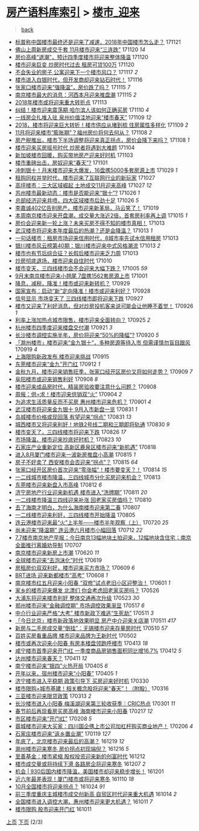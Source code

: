 [房产语料库索引](../../README.md)  > [楼市_迎来](楼市_迎来.md)
====
> [back](../README.md)

- [标普称中国楼市最终还是迎来了减速，2018年中国楼市怎么走？](http://jkwz.applinzi.com/ittc/7038322175910609936.html#%E6%A0%87%E6%99%AE%E7%A7%B0%E4%B8%AD%E5%9B%BD%E6%A5%BC%E5%B8%82%E6%9C%80%E7%BB%88%E8%BF%98%E6%98%AF%E8%BF%8E%E6%9D%A5%E4%BA%86%E5%87%8F%E9%80%9F%EF%BC%8C2018%E5%B9%B4%E4%B8%AD%E5%9B%BD%E6%A5%BC%E5%B8%82%E6%80%8E%E4%B9%88%E8%B5%B0%EF%BC%9F) 171121  
- [佛山上周新房成交千套 11月楼市迎来“三连跌”](http://jkwz.applinzi.com/ittc/7038063579700397072.html#%E4%BD%9B%E5%B1%B1%E4%B8%8A%E5%91%A8%E6%96%B0%E6%88%BF%E6%88%90%E4%BA%A4%E5%8D%83%E5%A5%97+11%E6%9C%88%E6%A5%BC%E5%B8%82%E8%BF%8E%E6%9D%A5%E2%80%9C%E4%B8%89%E8%BF%9E%E8%B7%8C%E2%80%9D) 171120 *14* 
- [房价高峰“退潮”，预计四季度楼市将迎来整体降温](http://jkwz.applinzi.com/ittc/7038045750154511376.html#%E6%88%BF%E4%BB%B7%E9%AB%98%E5%B3%B0%E2%80%9C%E9%80%80%E6%BD%AE%E2%80%9D%EF%BC%8C%E9%A2%84%E8%AE%A1%E5%9B%9B%E5%AD%A3%E5%BA%A6%E6%A5%BC%E5%B8%82%E5%B0%86%E8%BF%8E%E6%9D%A5%E6%95%B4%E4%BD%93%E9%99%8D%E6%B8%A9) 171120  
- [楼市迎来巨变 炒房时代过去 租房可贷100万](http://jkwz.applinzi.com/ittc/7037970765356467216.html#%E6%A5%BC%E5%B8%82%E8%BF%8E%E6%9D%A5%E5%B7%A8%E5%8F%98+%E7%82%92%E6%88%BF%E6%97%B6%E4%BB%A3%E8%BF%87%E5%8E%BB+%E7%A7%9F%E6%88%BF%E5%8F%AF%E8%B4%B7100%E4%B8%87) 171120  
- [不会失业的房子  公寓迎来下一个楼市风口？](http://jkwz.applinzi.com/ittc/7036933348939793424.html#%E4%B8%8D%E4%BC%9A%E5%A4%B1%E4%B8%9A%E7%9A%84%E6%88%BF%E5%AD%90++%E5%85%AC%E5%AF%93%E8%BF%8E%E6%9D%A5%E4%B8%8B%E4%B8%80%E4%B8%AA%E6%A5%BC%E5%B8%82%E9%A3%8E%E5%8F%A3%EF%BC%9F) 171117 *2* 
- [楼市进入白银时代，但开发商却迎来钻石时代！](http://jkwz.applinzi.com/ittc/7036546577173333009.html#%E6%A5%BC%E5%B8%82%E8%BF%9B%E5%85%A5%E7%99%BD%E9%93%B6%E6%97%B6%E4%BB%A3%EF%BC%8C%E4%BD%86%E5%BC%80%E5%8F%91%E5%95%86%E5%8D%B4%E8%BF%8E%E6%9D%A5%E9%92%BB%E7%9F%B3%E6%97%B6%E4%BB%A3%EF%BC%81) 171116  
- [张家口楼市迎来“强降温”，房价跌了吗？](http://jkwz.applinzi.com/ittc/7036259446743893008.html#%E5%BC%A0%E5%AE%B6%E5%8F%A3%E6%A5%BC%E5%B8%82%E8%BF%8E%E6%9D%A5%E2%80%9C%E5%BC%BA%E9%99%8D%E6%B8%A9%E2%80%9D%EF%BC%8C%E6%88%BF%E4%BB%B7%E8%B7%8C%E4%BA%86%E5%90%97%EF%BC%9F) 171115 *7* 
- [南京楼市最大的消息：河西本月迎来推盘潮](http://jkwz.applinzi.com/ittc/7036149560475386897.html#%E5%8D%97%E4%BA%AC%E6%A5%BC%E5%B8%82%E6%9C%80%E5%A4%A7%E7%9A%84%E6%B6%88%E6%81%AF%EF%BC%9A%E6%B2%B3%E8%A5%BF%E6%9C%AC%E6%9C%88%E8%BF%8E%E6%9D%A5%E6%8E%A8%E7%9B%98%E6%BD%AE) 171115 *2* 
- [2018年楼市或将迎来重大转折点](http://jkwz.applinzi.com/ittc/7035374987844781073.html#2018%E5%B9%B4%E6%A5%BC%E5%B8%82%E6%88%96%E5%B0%86%E8%BF%8E%E6%9D%A5%E9%87%8D%E5%A4%A7%E8%BD%AC%E6%8A%98%E7%82%B9) 171113  
- [纠结！楼市迎来震荡期 哈尔滨人该如何正确买房](http://jkwz.applinzi.com/ittc/7034243599473050640.html#%E7%BA%A0%E7%BB%93%EF%BC%81%E6%A5%BC%E5%B8%82%E8%BF%8E%E6%9D%A5%E9%9C%87%E8%8D%A1%E6%9C%9F+%E5%93%88%E5%B0%94%E6%BB%A8%E4%BA%BA%E8%AF%A5%E5%A6%82%E4%BD%95%E6%AD%A3%E7%A1%AE%E4%B9%B0%E6%88%BF) 171110 *4* 
- [一线房企扎堆入驻 泉州价值洼地迎来“楼市春天”](http://jkwz.applinzi.com/ittc/7034065144324293648.html#%E4%B8%80%E7%BA%BF%E6%88%BF%E4%BC%81%E6%89%8E%E5%A0%86%E5%85%A5%E9%A9%BB+%E6%B3%89%E5%B7%9E%E4%BB%B7%E5%80%BC%E6%B4%BC%E5%9C%B0%E8%BF%8E%E6%9D%A5%E2%80%9C%E6%A5%BC%E5%B8%82%E6%98%A5%E5%A4%A9%E2%80%9D) 171109 *12* 
- [2018，楼市将迎来巨大转折！楼市供应从堵到梳 住房属性多样化](http://jkwz.applinzi.com/ittc/7033906419152208913.html#2018%EF%BC%8C%E6%A5%BC%E5%B8%82%E5%B0%86%E8%BF%8E%E6%9D%A5%E5%B7%A8%E5%A4%A7%E8%BD%AC%E6%8A%98%EF%BC%81%E6%A5%BC%E5%B8%82%E4%BE%9B%E5%BA%94%E4%BB%8E%E5%A0%B5%E5%88%B0%E6%A2%B3+%E4%BD%8F%E6%88%BF%E5%B1%9E%E6%80%A7%E5%A4%9A%E6%A0%B7%E5%8C%96) 171109 *2* 
- [11月将迎来楼市“膨胀期”？福州房价将何去何从？](http://jkwz.applinzi.com/ittc/7033614711067771920.html#11%E6%9C%88%E5%B0%86%E8%BF%8E%E6%9D%A5%E6%A5%BC%E5%B8%82%E2%80%9C%E8%86%A8%E8%83%80%E6%9C%9F%E2%80%9D%EF%BC%9F%E7%A6%8F%E5%B7%9E%E6%88%BF%E4%BB%B7%E5%B0%86%E4%BD%95%E5%8E%BB%E4%BD%95%E4%BB%8E%EF%BC%9F) 171108 *2* 
- [房产税推出，楼市下半场调整将迎来真正拐点，房价会降下来吗？](http://jkwz.applinzi.com/ittc/7033522852899324944.html#%E6%88%BF%E4%BA%A7%E7%A8%8E%E6%8E%A8%E5%87%BA%EF%BC%8C%E6%A5%BC%E5%B8%82%E4%B8%8B%E5%8D%8A%E5%9C%BA%E8%B0%83%E6%95%B4%E5%B0%86%E8%BF%8E%E6%9D%A5%E7%9C%9F%E6%AD%A3%E6%8B%90%E7%82%B9%EF%BC%8C%E6%88%BF%E4%BB%B7%E4%BC%9A%E9%99%8D%E4%B8%8B%E6%9D%A5%E5%90%97%EF%BC%9F) 171108 *1* 
- [楼市迎来买房摇号时代 炒房者将遇到大难题](http://jkwz.applinzi.com/ittc/7031993172215989265.html#%E6%A5%BC%E5%B8%82%E8%BF%8E%E6%9D%A5%E4%B9%B0%E6%88%BF%E6%91%87%E5%8F%B7%E6%97%B6%E4%BB%A3+%E7%82%92%E6%88%BF%E8%80%85%E5%B0%86%E9%81%87%E5%88%B0%E5%A4%A7%E9%9A%BE%E9%A2%98) 171104  
- [新加坡楼市回暖，购买带地房产迎来好时机](http://jkwz.applinzi.com/ittc/7031701218135639056.html#%E6%96%B0%E5%8A%A0%E5%9D%A1%E6%A5%BC%E5%B8%82%E5%9B%9E%E6%9A%96%EF%BC%8C%E8%B4%AD%E4%B9%B0%E5%B8%A6%E5%9C%B0%E6%88%BF%E4%BA%A7%E8%BF%8E%E6%9D%A5%E5%A5%BD%E6%97%B6%E6%9C%BA) 171103  
- [楼市重磅出击，房奴迎来“春天”?](http://jkwz.applinzi.com/ittc/7030925580801934352.html#%E6%A5%BC%E5%B8%82%E9%87%8D%E7%A3%85%E5%87%BA%E5%87%BB%EF%BC%8C%E6%88%BF%E5%A5%B4%E8%BF%8E%E6%9D%A5%E2%80%9C%E6%98%A5%E5%A4%A9%E2%80%9D%3F) 171101  
- [冲刺银十！月末楼市迎来大爆发，16盘携5000多套房源上市](http://jkwz.applinzi.com/ittc/7029908174675641361.html#%E5%86%B2%E5%88%BA%E9%93%B6%E5%8D%81%EF%BC%81%E6%9C%88%E6%9C%AB%E6%A5%BC%E5%B8%82%E8%BF%8E%E6%9D%A5%E5%A4%A7%E7%88%86%E5%8F%91%EF%BC%8C16%E7%9B%98%E6%90%BA5000%E5%A4%9A%E5%A5%97%E6%88%BF%E6%BA%90%E4%B8%8A%E5%B8%82) 171029 *1* 
- [租购同权并举时代，楼市迎来了互联网行业的新玩家](http://jkwz.applinzi.com/ittc/7029138004130661392.html#%E7%A7%9F%E8%B4%AD%E5%90%8C%E6%9D%83%E5%B9%B6%E4%B8%BE%E6%97%B6%E4%BB%A3%EF%BC%8C%E6%A5%BC%E5%B8%82%E8%BF%8E%E6%9D%A5%E4%BA%86%E4%BA%92%E8%81%94%E7%BD%91%E8%A1%8C%E4%B8%9A%E7%9A%84%E6%96%B0%E7%8E%A9%E5%AE%B6) 171027  
- [高坪楼市：三大区域崛起 土地成交11月迎来高峰](http://jkwz.applinzi.com/ittc/7029051835221017617.html#%E9%AB%98%E5%9D%AA%E6%A5%BC%E5%B8%82%EF%BC%9A%E4%B8%89%E5%A4%A7%E5%8C%BA%E5%9F%9F%E5%B4%9B%E8%B5%B7+%E5%9C%9F%E5%9C%B0%E6%88%90%E4%BA%A411%E6%9C%88%E8%BF%8E%E6%9D%A5%E9%AB%98%E5%B3%B0) 171027 *12* 
- [苏州楼市最新动态：楼市是否能迎来“银十”?](http://jkwz.applinzi.com/ittc/7028705863735444496.html#%E8%8B%8F%E5%B7%9E%E6%A5%BC%E5%B8%82%E6%9C%80%E6%96%B0%E5%8A%A8%E6%80%81%EF%BC%9A%E6%A5%BC%E5%B8%82%E6%98%AF%E5%90%A6%E8%83%BD%E8%BF%8E%E6%9D%A5%E2%80%9C%E9%93%B6%E5%8D%81%E2%80%9D%3F) 171026 *1* 
- [总部经济迎来井喷，四大区域楼市后劲十足](http://jkwz.applinzi.com/ittc/7028684627181569040.html#%E6%80%BB%E9%83%A8%E7%BB%8F%E6%B5%8E%E8%BF%8E%E6%9D%A5%E4%BA%95%E5%96%B7%EF%BC%8C%E5%9B%9B%E5%A4%A7%E5%8C%BA%E5%9F%9F%E6%A5%BC%E5%B8%82%E5%90%8E%E5%8A%B2%E5%8D%81%E8%B6%B3) 171026 *5* 
- [李嘉诚402亿告别房产，楼市迎来新革局，马云笑了！](http://jkwz.applinzi.com/ittc/7026101560885642256.html#%E6%9D%8E%E5%98%89%E8%AF%9A402%E4%BA%BF%E5%91%8A%E5%88%AB%E6%88%BF%E4%BA%A7%EF%BC%8C%E6%A5%BC%E5%B8%82%E8%BF%8E%E6%9D%A5%E6%96%B0%E9%9D%A9%E5%B1%80%EF%BC%8C%E9%A9%AC%E4%BA%91%E7%AC%91%E4%BA%86%EF%BC%81) 171019  
- [本周南京楼市迎来开盘潮，成交量大涨近2倍，首套房利率再上调](http://jkwz.applinzi.com/ittc/7024705313750647825.html#%E6%9C%AC%E5%91%A8%E5%8D%97%E4%BA%AC%E6%A5%BC%E5%B8%82%E8%BF%8E%E6%9D%A5%E5%BC%80%E7%9B%98%E6%BD%AE%EF%BC%8C%E6%88%90%E4%BA%A4%E9%87%8F%E5%A4%A7%E6%B6%A8%E8%BF%912%E5%80%8D%EF%BC%8C%E9%A6%96%E5%A5%97%E6%88%BF%E5%88%A9%E7%8E%87%E5%86%8D%E4%B8%8A%E8%B0%83) 171015 *1* 
- [房价会迎来新一轮上涨？未来买房不得不知的楼市真相！](http://jkwz.applinzi.com/ittc/7023984898698904592.html#%E6%88%BF%E4%BB%B7%E4%BC%9A%E8%BF%8E%E6%9D%A5%E6%96%B0%E4%B8%80%E8%BD%AE%E4%B8%8A%E6%B6%A8%EF%BC%9F%E6%9C%AA%E6%9D%A5%E4%B9%B0%E6%88%BF%E4%B8%8D%E5%BE%97%E4%B8%8D%E7%9F%A5%E7%9A%84%E6%A5%BC%E5%B8%82%E7%9C%9F%E7%9B%B8%EF%BC%81) 171013  
- [武汉楼市将迎来本年度最后的热潮？还是会降温？](http://jkwz.applinzi.com/ittc/7023842670315832336.html#%E6%AD%A6%E6%B1%89%E6%A5%BC%E5%B8%82%E5%B0%86%E8%BF%8E%E6%9D%A5%E6%9C%AC%E5%B9%B4%E5%BA%A6%E6%9C%80%E5%90%8E%E7%9A%84%E7%83%AD%E6%BD%AE%EF%BC%9F%E8%BF%98%E6%98%AF%E4%BC%9A%E9%99%8D%E6%B8%A9%EF%BC%9F) 171013 *1* 
- [一句话楼市：租房市场迎来信用时代，8城市率先试水信用租房](http://jkwz.applinzi.com/ittc/7023914849246118928.html#%E4%B8%80%E5%8F%A5%E8%AF%9D%E6%A5%BC%E5%B8%82%EF%BC%9A%E7%A7%9F%E6%88%BF%E5%B8%82%E5%9C%BA%E8%BF%8E%E6%9D%A5%E4%BF%A1%E7%94%A8%E6%97%B6%E4%BB%A3%EF%BC%8C8%E5%9F%8E%E5%B8%82%E7%8E%87%E5%85%88%E8%AF%95%E6%B0%B4%E4%BF%A1%E7%94%A8%E7%A7%9F%E6%88%BF) 171013  
- [银川楼市风云榜第40期：银川楼市迎来中式风格潮流](http://jkwz.applinzi.com/ittc/7023814073479857168.html#%E9%93%B6%E5%B7%9D%E6%A5%BC%E5%B8%82%E9%A3%8E%E4%BA%91%E6%A6%9C%E7%AC%AC40%E6%9C%9F%EF%BC%9A%E9%93%B6%E5%B7%9D%E6%A5%BC%E5%B8%82%E8%BF%8E%E6%9D%A5%E4%B8%AD%E5%BC%8F%E9%A3%8E%E6%A0%BC%E6%BD%AE%E6%B5%81) 171013 *2* 
- [楼市也有节后综合征？长假后楼市迎来乏力周](http://jkwz.applinzi.com/ittc/7023744993884374032.html#%E6%A5%BC%E5%B8%82%E4%B9%9F%E6%9C%89%E8%8A%82%E5%90%8E%E7%BB%BC%E5%90%88%E5%BE%81%EF%BC%9F%E9%95%BF%E5%81%87%E5%90%8E%E6%A5%BC%E5%B8%82%E8%BF%8E%E6%9D%A5%E4%B9%8F%E5%8A%9B%E5%91%A8) 171013  
- [炒房彻底退场，楼市迎来自住时代](http://jkwz.applinzi.com/ittc/7022921750818587664.html#%E7%82%92%E6%88%BF%E5%BD%BB%E5%BA%95%E9%80%80%E5%9C%BA%EF%BC%8C%E6%A5%BC%E5%B8%82%E8%BF%8E%E6%9D%A5%E8%87%AA%E4%BD%8F%E6%97%B6%E4%BB%A3) 171010  
- [楼市变天，三四线楼市会不会迎来大幅下跌？](http://jkwz.applinzi.com/ittc/7020998494398186512.html#%E6%A5%BC%E5%B8%82%E5%8F%98%E5%A4%A9%EF%BC%8C%E4%B8%89%E5%9B%9B%E7%BA%BF%E6%A5%BC%E5%B8%82%E4%BC%9A%E4%B8%8D%E4%BC%9A%E8%BF%8E%E6%9D%A5%E5%A4%A7%E5%B9%85%E4%B8%8B%E8%B7%8C%EF%BC%9F) 171005 *59* 
- [9月末南京楼市迎来小翘尾 7盘携1562套房源上市](http://jkwz.applinzi.com/ittc/7019560070713705488.html#9%E6%9C%88%E6%9C%AB%E5%8D%97%E4%BA%AC%E6%A5%BC%E5%B8%82%E8%BF%8E%E6%9D%A5%E5%B0%8F%E7%BF%98%E5%B0%BE+7%E7%9B%98%E6%90%BA1562%E5%A5%97%E6%88%BF%E6%BA%90%E4%B8%8A%E5%B8%82) 171001  
- [降息，减税，降准！楼市或迎来新转机？](http://jkwz.applinzi.com/ittc/7018707842041906193.html#%E9%99%8D%E6%81%AF%EF%BC%8C%E5%87%8F%E7%A8%8E%EF%BC%8C%E9%99%8D%E5%87%86%EF%BC%81%E6%A5%BC%E5%B8%82%E6%88%96%E8%BF%8E%E6%9D%A5%E6%96%B0%E8%BD%AC%E6%9C%BA%EF%BC%9F) 170929  
- [国家宣布：启动“新”定向降准！楼市或迎来利好？](http://jkwz.applinzi.com/ittc/7018471317236614161.html#%E5%9B%BD%E5%AE%B6%E5%AE%A3%E5%B8%83%EF%BC%9A%E5%90%AF%E5%8A%A8%E2%80%9C%E6%96%B0%E2%80%9D%E5%AE%9A%E5%90%91%E9%99%8D%E5%87%86%EF%BC%81%E6%A5%BC%E5%B8%82%E6%88%96%E8%BF%8E%E6%9D%A5%E5%88%A9%E5%A5%BD%EF%BC%9F) 170928  
- [信号显示 市场变天了 三四线楼市即将迎来下跌](http://jkwz.applinzi.com/ittc/7017928722051761168.html#%E4%BF%A1%E5%8F%B7%E6%98%BE%E7%A4%BA+%E5%B8%82%E5%9C%BA%E5%8F%98%E5%A4%A9%E4%BA%86+%E4%B8%89%E5%9B%9B%E7%BA%BF%E6%A5%BC%E5%B8%82%E5%8D%B3%E5%B0%86%E8%BF%8E%E6%9D%A5%E4%B8%8B%E8%B7%8C) 170927  
- [楼市又迎来了利好消息，但对炒房投机客来说可能会让他睡不着觉！](http://jkwz.applinzi.com/ittc/7017570151443203088.html#%E6%A5%BC%E5%B8%82%E5%8F%88%E8%BF%8E%E6%9D%A5%E4%BA%86%E5%88%A9%E5%A5%BD%E6%B6%88%E6%81%AF%EF%BC%8C%E4%BD%86%E5%AF%B9%E7%82%92%E6%88%BF%E6%8A%95%E6%9C%BA%E5%AE%A2%E6%9D%A5%E8%AF%B4%E5%8F%AF%E8%83%BD%E4%BC%9A%E8%AE%A9%E4%BB%96%E7%9D%A1%E4%B8%8D%E7%9D%80%E8%A7%89%EF%BC%81) 170926 *1* 
- [利率上涨加热点城市限售，楼市迎来全面转向？](http://jkwz.applinzi.com/ittc/7017207297703674897.html#%E5%88%A9%E7%8E%87%E4%B8%8A%E6%B6%A8%E5%8A%A0%E7%83%AD%E7%82%B9%E5%9F%8E%E5%B8%82%E9%99%90%E5%94%AE%EF%BC%8C%E6%A5%BC%E5%B8%82%E8%BF%8E%E6%9D%A5%E5%85%A8%E9%9D%A2%E8%BD%AC%E5%90%91%EF%BC%9F) 170925 *2* 
- [杭州楼市四季度迎来楼盘交付潮](http://jkwz.applinzi.com/ittc/7015542993900274704.html#%E6%9D%AD%E5%B7%9E%E6%A5%BC%E5%B8%82%E5%9B%9B%E5%AD%A3%E5%BA%A6%E8%BF%8E%E6%9D%A5%E6%A5%BC%E7%9B%98%E4%BA%A4%E4%BB%98%E6%BD%AE) 170921 *3* 
- [长沙楼市调控实施半年，房价将迎来“50%的降幅”?](http://jkwz.applinzi.com/ittc/7015317179694842897.html#%E9%95%BF%E6%B2%99%E6%A5%BC%E5%B8%82%E8%B0%83%E6%8E%A7%E5%AE%9E%E6%96%BD%E5%8D%8A%E5%B9%B4%EF%BC%8C%E6%88%BF%E4%BB%B7%E5%B0%86%E8%BF%8E%E6%9D%A5%E2%80%9C50%25%E7%9A%84%E9%99%8D%E5%B9%85%E2%80%9D%3F) 170920 *5* 
- [「滁州楼市」楼市迎来“金九银十”，多种房源等待入市 但需谨慎勿盲目跟风](http://jkwz.applinzi.com/ittc/7015093436066300945.html#%E3%80%8C%E6%BB%81%E5%B7%9E%E6%A5%BC%E5%B8%82%E3%80%8D%E6%A5%BC%E5%B8%82%E8%BF%8E%E6%9D%A5%E2%80%9C%E9%87%91%E4%B9%9D%E9%93%B6%E5%8D%81%E2%80%9D%EF%BC%8C%E5%A4%9A%E7%A7%8D%E6%88%BF%E6%BA%90%E7%AD%89%E5%BE%85%E5%85%A5%E5%B8%82+%E4%BD%86%E9%9C%80%E8%B0%A8%E6%85%8E%E5%8B%BF%E7%9B%B2%E7%9B%AE%E8%B7%9F%E9%A3%8E) 170919 *4* 
- [上海限购新政发布 楼市迎来挑战](http://jkwz.applinzi.com/ittc/7013453024612320272.html#%E4%B8%8A%E6%B5%B7%E9%99%90%E8%B4%AD%E6%96%B0%E6%94%BF%E5%8F%91%E5%B8%83+%E6%A5%BC%E5%B8%82%E8%BF%8E%E6%9D%A5%E6%8C%91%E6%88%98) 170915  
- [东莞楼市迎来“金九”开门红](http://jkwz.applinzi.com/ittc/7012329197052363792.html#%E4%B8%9C%E8%8E%9E%E6%A5%BC%E5%B8%82%E8%BF%8E%E6%9D%A5%E2%80%9C%E9%87%91%E4%B9%9D%E2%80%9D%E5%BC%80%E9%97%A8%E7%BA%A2) 170912 *1* 
- [金秋九月，楼市迎来销售旺季，张家口经开区房价又将如何走势？](http://jkwz.applinzi.com/ittc/7011368065747649552.html#%E9%87%91%E7%A7%8B%E4%B9%9D%E6%9C%88%EF%BC%8C%E6%A5%BC%E5%B8%82%E8%BF%8E%E6%9D%A5%E9%94%80%E5%94%AE%E6%97%BA%E5%AD%A3%EF%BC%8C%E5%BC%A0%E5%AE%B6%E5%8F%A3%E7%BB%8F%E5%BC%80%E5%8C%BA%E6%88%BF%E4%BB%B7%E5%8F%88%E5%B0%86%E5%A6%82%E4%BD%95%E8%B5%B0%E5%8A%BF%EF%BC%9F) 170909 *7* 
- [阜阳楼市或迎来销售利好](http://jkwz.applinzi.com/ittc/7011004676462609425.html#%E9%98%9C%E9%98%B3%E6%A5%BC%E5%B8%82%E6%88%96%E8%BF%8E%E6%9D%A5%E9%94%80%E5%94%AE%E5%88%A9%E5%A5%BD) 170908 *8* 
- [楼市迎来成品房时代，精装房验收要注意什么问题？](http://jkwz.applinzi.com/ittc/7010941991016465424.html#%E6%A5%BC%E5%B8%82%E8%BF%8E%E6%9D%A5%E6%88%90%E5%93%81%E6%88%BF%E6%97%B6%E4%BB%A3%EF%BC%8C%E7%B2%BE%E8%A3%85%E6%88%BF%E9%AA%8C%E6%94%B6%E8%A6%81%E6%B3%A8%E6%84%8F%E4%BB%80%E4%B9%88%E9%97%AE%E9%A2%98%EF%BC%9F) 170908  
- [周报：供=求！楼市迎来供销双“火”](http://jkwz.applinzi.com/ittc/7009576141663503377.html#%E5%91%A8%E6%8A%A5%EF%BC%9A%E4%BE%9B%3D%E6%B1%82%EF%BC%81%E6%A5%BC%E5%B8%82%E8%BF%8E%E6%9D%A5%E4%BE%9B%E9%94%80%E5%8F%8C%E2%80%9C%E7%81%AB%E2%80%9D) 170904 *2* 
- [为追求生活质量反而不买房 惠州楼市迎来危机？](http://jkwz.applinzi.com/ittc/7008213452768936976.html#%E4%B8%BA%E8%BF%BD%E6%B1%82%E7%94%9F%E6%B4%BB%E8%B4%A8%E9%87%8F%E5%8F%8D%E8%80%8C%E4%B8%8D%E4%B9%B0%E6%88%BF+%E6%83%A0%E5%B7%9E%E6%A5%BC%E5%B8%82%E8%BF%8E%E6%9D%A5%E5%8D%B1%E6%9C%BA%EF%BC%9F) 170901 *4* 
- [武汉楼市将迎来金九银十 9月入市新盘一览](http://jkwz.applinzi.com/ittc/7007930304315261968.html#%E6%AD%A6%E6%B1%89%E6%A5%BC%E5%B8%82%E5%B0%86%E8%BF%8E%E6%9D%A5%E9%87%91%E4%B9%9D%E9%93%B6%E5%8D%81+9%E6%9C%88%E5%85%A5%E5%B8%82%E6%96%B0%E7%9B%98%E4%B8%80%E8%A7%88) 170831 *1* 
- [岛城楼市价格或现回落 有望迎来“拐点”](http://jkwz.applinzi.com/ittc/7007889850945242128.html#%E5%B2%9B%E5%9F%8E%E6%A5%BC%E5%B8%82%E4%BB%B7%E6%A0%BC%E6%88%96%E7%8E%B0%E5%9B%9E%E8%90%BD+%E6%9C%89%E6%9C%9B%E8%BF%8E%E6%9D%A5%E2%80%9C%E6%8B%90%E7%82%B9%E2%80%9D) 170831 *13* 
- [城西楼市又将迎来利好！地铁2号线二期和三期即将轨通](http://jkwz.applinzi.com/ittc/7007599369673770000.html#%E5%9F%8E%E8%A5%BF%E6%A5%BC%E5%B8%82%E5%8F%88%E5%B0%86%E8%BF%8E%E6%9D%A5%E5%88%A9%E5%A5%BD%EF%BC%81%E5%9C%B0%E9%93%812%E5%8F%B7%E7%BA%BF%E4%BA%8C%E6%9C%9F%E5%92%8C%E4%B8%89%E6%9C%9F%E5%8D%B3%E5%B0%86%E8%BD%A8%E9%80%9A) 170830 *9* 
- [楼市变天了，三四线楼市将迎来下跌](http://jkwz.applinzi.com/ittc/7006153082759808016.html#%E6%A5%BC%E5%B8%82%E5%8F%98%E5%A4%A9%E4%BA%86%EF%BC%8C%E4%B8%89%E5%9B%9B%E7%BA%BF%E6%A5%BC%E5%B8%82%E5%B0%86%E8%BF%8E%E6%9D%A5%E4%B8%8B%E8%B7%8C) 170826 *17* 
- [市场降温，楼市迎来抄底好时机？](http://jkwz.applinzi.com/ittc/7005038767474476048.html#%E5%B8%82%E5%9C%BA%E9%99%8D%E6%B8%A9%EF%BC%8C%E6%A5%BC%E5%B8%82%E8%BF%8E%E6%9D%A5%E6%8A%84%E5%BA%95%E5%A5%BD%E6%97%B6%E6%9C%BA%EF%BC%9F) 170823 *10* 
- [石家庄产业重新定位 高新区鹿泉区楼市迎来“新机遇”](http://jkwz.applinzi.com/ittc/7003120189842129681.html#%E7%9F%B3%E5%AE%B6%E5%BA%84%E4%BA%A7%E4%B8%9A%E9%87%8D%E6%96%B0%E5%AE%9A%E4%BD%8D+%E9%AB%98%E6%96%B0%E5%8C%BA%E9%B9%BF%E6%B3%89%E5%8C%BA%E6%A5%BC%E5%B8%82%E8%BF%8E%E6%9D%A5%E2%80%9C%E6%96%B0%E6%9C%BA%E9%81%87%E2%80%9D) 170818  
- [进入8月厦门楼市迎来一波新房推盘小高潮](http://jkwz.applinzi.com/ittc/7001959766707143696.html#%E8%BF%9B%E5%85%A58%E6%9C%88%E5%8E%A6%E9%97%A8%E6%A5%BC%E5%B8%82%E8%BF%8E%E6%9D%A5%E4%B8%80%E6%B3%A2%E6%96%B0%E6%88%BF%E6%8E%A8%E7%9B%98%E5%B0%8F%E9%AB%98%E6%BD%AE) 170815 *1* 
- [房子不好卖了 西安楼市会否迎来“拐点”？](http://jkwz.applinzi.com/ittc/7001839559607059472.html#%E6%88%BF%E5%AD%90%E4%B8%8D%E5%A5%BD%E5%8D%96%E4%BA%86+%E8%A5%BF%E5%AE%89%E6%A5%BC%E5%B8%82%E4%BC%9A%E5%90%A6%E8%BF%8E%E6%9D%A5%E2%80%9C%E6%8B%90%E7%82%B9%E2%80%9D%EF%BC%9F) 170815 *64* 
- [张家口经开区房价首次迎来“零涨幅”！楼市要变天？！](http://jkwz.applinzi.com/ittc/7001698473387492368.html#%E5%BC%A0%E5%AE%B6%E5%8F%A3%E7%BB%8F%E5%BC%80%E5%8C%BA%E6%88%BF%E4%BB%B7%E9%A6%96%E6%AC%A1%E8%BF%8E%E6%9D%A5%E2%80%9C%E9%9B%B6%E6%B6%A8%E5%B9%85%E2%80%9D%EF%BC%81%E6%A5%BC%E5%B8%82%E8%A6%81%E5%8F%98%E5%A4%A9%EF%BC%9F%EF%BC%81) 170814 *15* 
- [一二线城市楼市降温，三四线城市分化买房迎来机会？](http://jkwz.applinzi.com/ittc/7001396530408588305.html#%E4%B8%80%E4%BA%8C%E7%BA%BF%E5%9F%8E%E5%B8%82%E6%A5%BC%E5%B8%82%E9%99%8D%E6%B8%A9%EF%BC%8C%E4%B8%89%E5%9B%9B%E7%BA%BF%E5%9F%8E%E5%B8%82%E5%88%86%E5%8C%96%E4%B9%B0%E6%88%BF%E8%BF%8E%E6%9D%A5%E6%9C%BA%E4%BC%9A%EF%BC%9F) 170813  
- [东莞楼市迎来新盘入市高峰](http://jkwz.applinzi.com/ittc/7000841905381049360.html#%E4%B8%9C%E8%8E%9E%E6%A5%BC%E5%B8%82%E8%BF%8E%E6%9D%A5%E6%96%B0%E7%9B%98%E5%85%A5%E5%B8%82%E9%AB%98%E5%B3%B0) 170812 *6* 
- [济宁房地产行业迎来新机遇 楼市进入“洗牌期”](http://jkwz.applinzi.com/ittc/7000474542408238096.html#%E6%B5%8E%E5%AE%81%E6%88%BF%E5%9C%B0%E4%BA%A7%E8%A1%8C%E4%B8%9A%E8%BF%8E%E6%9D%A5%E6%96%B0%E6%9C%BA%E9%81%87+%E6%A5%BC%E5%B8%82%E8%BF%9B%E5%85%A5%E2%80%9C%E6%B4%97%E7%89%8C%E6%9C%9F%E2%80%9D) 170811 *20* 
- [一二线楼市降温三四线迎来补涨 回老家买房值吗？](http://jkwz.applinzi.com/ittc/7000236760528061456.html#%E4%B8%80%E4%BA%8C%E7%BA%BF%E6%A5%BC%E5%B8%82%E9%99%8D%E6%B8%A9%E4%B8%89%E5%9B%9B%E7%BA%BF%E8%BF%8E%E6%9D%A5%E8%A1%A5%E6%B6%A8+%E5%9B%9E%E8%80%81%E5%AE%B6%E4%B9%B0%E6%88%BF%E5%80%BC%E5%90%97%EF%BC%9F) 170810  
- [去了海南才明白，为什么海南楼市迎来第二春](http://jkwz.applinzi.com/ittc/6999090561670448144.html#%E5%8E%BB%E4%BA%86%E6%B5%B7%E5%8D%97%E6%89%8D%E6%98%8E%E7%99%BD%EF%BC%8C%E4%B8%BA%E4%BB%80%E4%B9%88%E6%B5%B7%E5%8D%97%E6%A5%BC%E5%B8%82%E8%BF%8E%E6%9D%A5%E7%AC%AC%E4%BA%8C%E6%98%A5) 170807  
- [一二线楼市迎来利好，三四线楼市开始降温](http://jkwz.applinzi.com/ittc/6998401893074994192.html#%E4%B8%80%E4%BA%8C%E7%BA%BF%E6%A5%BC%E5%B8%82%E8%BF%8E%E6%9D%A5%E5%88%A9%E5%A5%BD%EF%BC%8C%E4%B8%89%E5%9B%9B%E7%BA%BF%E6%A5%BC%E5%B8%82%E5%BC%80%E5%A7%8B%E9%99%8D%E6%B8%A9) 170805  
- [连云港楼市迎来最“火”上半年——楼市半年观察（上）](http://jkwz.applinzi.com/ittc/6992301975507829776.html#%E8%BF%9E%E4%BA%91%E6%B8%AF%E6%A5%BC%E5%B8%82%E8%BF%8E%E6%9D%A5%E6%9C%80%E2%80%9C%E7%81%AB%E2%80%9D%E4%B8%8A%E5%8D%8A%E5%B9%B4%E2%80%94%E2%80%94%E6%A5%BC%E5%B8%82%E5%8D%8A%E5%B9%B4%E8%A7%82%E5%AF%9F%EF%BC%88%E4%B8%8A%EF%BC%89) 170720 *25* 
- [尚未迎来“降温期” 连云港六月楼市小幅回落](http://jkwz.applinzi.com/ittc/6989348854909371408.html#%E5%B0%9A%E6%9C%AA%E8%BF%8E%E6%9D%A5%E2%80%9C%E9%99%8D%E6%B8%A9%E6%9C%9F%E2%80%9D+%E8%BF%9E%E4%BA%91%E6%B8%AF%E5%85%AD%E6%9C%88%E6%A5%BC%E5%B8%82%E5%B0%8F%E5%B9%85%E5%9B%9E%E8%90%BD) 170712 *22* 
- [7.7楼市南京地产早报：今日南京13幅地块土拍迎来，12幅地块含住宅；南京全面推行离婚劝导制](http://jkwz.applinzi.com/ittc/6987459192645223428.html#7.7%E6%A5%BC%E5%B8%82%E5%8D%97%E4%BA%AC%E5%9C%B0%E4%BA%A7%E6%97%A9%E6%8A%A5%EF%BC%9A%E4%BB%8A%E6%97%A5%E5%8D%97%E4%BA%AC13%E5%B9%85%E5%9C%B0%E5%9D%97%E5%9C%9F%E6%8B%8D%E8%BF%8E%E6%9D%A5%EF%BC%8C12%E5%B9%85%E5%9C%B0%E5%9D%97%E5%90%AB%E4%BD%8F%E5%AE%85%EF%BC%9B%E5%8D%97%E4%BA%AC%E5%85%A8%E9%9D%A2%E6%8E%A8%E8%A1%8C%E7%A6%BB%E5%A9%9A%E5%8A%9D%E5%AF%BC%E5%88%B6) 170707  
- [南京楼市迎来新房上市潮](http://jkwz.applinzi.com/ittc/6981262248449147909.html#%E5%8D%97%E4%BA%AC%E6%A5%BC%E5%B8%82%E8%BF%8E%E6%9D%A5%E6%96%B0%E6%88%BF%E4%B8%8A%E5%B8%82%E6%BD%AE) 170620 *11* 
- [全球楼市迎来“去泡沫化”时代](http://jkwz.applinzi.com/ittc/6980789859319809029.html#%E5%85%A8%E7%90%83%E6%A5%BC%E5%B8%82%E8%BF%8E%E6%9D%A5%E2%80%9C%E5%8E%BB%E6%B3%A1%E6%B2%AB%E5%8C%96%E2%80%9D%E6%97%B6%E4%BB%A3) 170619  
- [房租房价双双利好，楼市迎来买方市场？](http://jkwz.applinzi.com/ittc/6977211739438318596.html#%E6%88%BF%E7%A7%9F%E6%88%BF%E4%BB%B7%E5%8F%8C%E5%8F%8C%E5%88%A9%E5%A5%BD%EF%BC%8C%E6%A5%BC%E5%B8%82%E8%BF%8E%E6%9D%A5%E4%B9%B0%E6%96%B9%E5%B8%82%E5%9C%BA%EF%BC%9F) 170609 *6* 
- [BRT进场 迎来新都楼市“高考”](http://jkwz.applinzi.com/ittc/6976848710750192645.html#BRT%E8%BF%9B%E5%9C%BA+%E8%BF%8E%E6%9D%A5%E6%96%B0%E9%83%BD%E6%A5%BC%E5%B8%82%E2%80%9C%E9%AB%98%E8%80%83%E2%80%9D) 170608 *1* 
- [南京楼市红五月迎来小阳春 “双修”试点老旧小区迎整治！](http://jkwz.applinzi.com/ittc/6974237221690278916.html#%E5%8D%97%E4%BA%AC%E6%A5%BC%E5%B8%82%E7%BA%A2%E4%BA%94%E6%9C%88%E8%BF%8E%E6%9D%A5%E5%B0%8F%E9%98%B3%E6%98%A5+%E2%80%9C%E5%8F%8C%E4%BF%AE%E2%80%9D%E8%AF%95%E7%82%B9%E8%80%81%E6%97%A7%E5%B0%8F%E5%8C%BA%E8%BF%8E%E6%95%B4%E6%B2%BB%EF%BC%81) 170601 *1* 
- [家乡的楼市迎来爆发 北漂们 你会考虑回老家买房吗？](http://jkwz.applinzi.com/ittc/6971918405383750661.html#%E5%AE%B6%E4%B9%A1%E7%9A%84%E6%A5%BC%E5%B8%82%E8%BF%8E%E6%9D%A5%E7%88%86%E5%8F%91+%E5%8C%97%E6%BC%82%E4%BB%AC+%E4%BD%A0%E4%BC%9A%E8%80%83%E8%99%91%E5%9B%9E%E8%80%81%E5%AE%B6%E4%B9%B0%E6%88%BF%E5%90%97%EF%BC%9F) 170526  
- [大浦东将迎来楼市利好 整体交通再次升级](http://jkwz.applinzi.com/ittc/6970846541383205892.html#%E5%A4%A7%E6%B5%A6%E4%B8%9C%E5%B0%86%E8%BF%8E%E6%9D%A5%E6%A5%BC%E5%B8%82%E5%88%A9%E5%A5%BD+%E6%95%B4%E4%BD%93%E4%BA%A4%E9%80%9A%E5%86%8D%E6%AC%A1%E5%8D%87%E7%BA%A7) 170523 *30* 
- [郑州楼市迎来“金融调控期” 市场调控效果渐显](http://jkwz.applinzi.com/ittc/6968531713327105028.html#%E9%83%91%E5%B7%9E%E6%A5%BC%E5%B8%82%E8%BF%8E%E6%9D%A5%E2%80%9C%E9%87%91%E8%9E%8D%E8%B0%83%E6%8E%A7%E6%9C%9F%E2%80%9D+%E5%B8%82%E5%9C%BA%E8%B0%83%E6%8E%A7%E6%95%88%E6%9E%9C%E6%B8%90%E6%98%BE) 170517 *6* 
- [中介行业迎来严格“大考” 楼市新政下难逃“生死劫”](http://jkwz.applinzi.com/ittc/6966368405769683972.html#%E4%B8%AD%E4%BB%8B%E8%A1%8C%E4%B8%9A%E8%BF%8E%E6%9D%A5%E4%B8%A5%E6%A0%BC%E2%80%9C%E5%A4%A7%E8%80%83%E2%80%9D+%E6%A5%BC%E5%B8%82%E6%96%B0%E6%94%BF%E4%B8%8B%E9%9A%BE%E9%80%83%E2%80%9C%E7%94%9F%E6%AD%BB%E5%8A%AB%E2%80%9D) 170511 *3* 
- [「今日北京」楼市新政落地效果明显 房产中介迎来关店潮](http://jkwz.applinzi.com/ittc/6966191962347537413.html#%E3%80%8C%E4%BB%8A%E6%97%A5%E5%8C%97%E4%BA%AC%E3%80%8D%E6%A5%BC%E5%B8%82%E6%96%B0%E6%94%BF%E8%90%BD%E5%9C%B0%E6%95%88%E6%9E%9C%E6%98%8E%E6%98%BE+%E6%88%BF%E4%BA%A7%E4%B8%AD%E4%BB%8B%E8%BF%8E%E6%9D%A5%E5%85%B3%E5%BA%97%E6%BD%AE) 170511 *417* 
- [新房与二手房成交量“倒挂”：无锡楼市迎来存量房时代](http://jkwz.applinzi.com/ittc/6965957925896979460.html#%E6%96%B0%E6%88%BF%E4%B8%8E%E4%BA%8C%E6%89%8B%E6%88%BF%E6%88%90%E4%BA%A4%E9%87%8F%E2%80%9C%E5%80%92%E6%8C%82%E2%80%9D%EF%BC%9A%E6%97%A0%E9%94%A1%E6%A5%BC%E5%B8%82%E8%BF%8E%E6%9D%A5%E5%AD%98%E9%87%8F%E6%88%BF%E6%97%B6%E4%BB%A3) 170510 *57* 
- [百姓买房看重品牌 楼市迎来品牌为王新时代](http://jkwz.applinzi.com/ittc/6963103242849354756.html#%E7%99%BE%E5%A7%93%E4%B9%B0%E6%88%BF%E7%9C%8B%E9%87%8D%E5%93%81%E7%89%8C+%E6%A5%BC%E5%B8%82%E8%BF%8E%E6%9D%A5%E5%93%81%E7%89%8C%E4%B8%BA%E7%8E%8B%E6%96%B0%E6%97%B6%E4%BB%A3) 170502  
- [楼市或再次迎来小阳春 有房本楼盘领跑呼楼市](http://jkwz.applinzi.com/ittc/6955974631025542148.html#%E6%A5%BC%E5%B8%82%E6%88%96%E5%86%8D%E6%AC%A1%E8%BF%8E%E6%9D%A5%E5%B0%8F%E9%98%B3%E6%98%A5+%E6%9C%89%E6%88%BF%E6%9C%AC%E6%A5%BC%E7%9B%98%E9%A2%86%E8%B7%91%E5%91%BC%E6%A5%BC%E5%B8%82) 170413 *18* 
- [咸宁楼市首季迎来开门红 一季度商品房销售面积同比增16.7%](http://jkwz.applinzi.com/ittc/6955569380275520517.html#%E5%92%B8%E5%AE%81%E6%A5%BC%E5%B8%82%E9%A6%96%E5%AD%A3%E8%BF%8E%E6%9D%A5%E5%BC%80%E9%97%A8%E7%BA%A2+%E4%B8%80%E5%AD%A3%E5%BA%A6%E5%95%86%E5%93%81%E6%88%BF%E9%94%80%E5%94%AE%E9%9D%A2%E7%A7%AF%E5%90%8C%E6%AF%94%E5%A2%9E16.7%25) 170412 *5* 
- [达州楼市迎来春天？](http://jkwz.applinzi.com/ittc/6955152534166569989.html#%E8%BE%BE%E5%B7%9E%E6%A5%BC%E5%B8%82%E8%BF%8E%E6%9D%A5%E6%98%A5%E5%A4%A9%EF%BC%9F) 170411 *12* 
- [南宁楼市迎来“银四”火热开局](http://jkwz.applinzi.com/ittc/6953104439895393284.html#%E5%8D%97%E5%AE%81%E6%A5%BC%E5%B8%82%E8%BF%8E%E6%9D%A5%E2%80%9C%E9%93%B6%E5%9B%9B%E2%80%9D%E7%81%AB%E7%83%AD%E5%BC%80%E5%B1%80) 170405 *6* 
- [开年以来，宿州楼市迎来“小阳春”](http://jkwz.applinzi.com/ittc/6953008729191613445.html#%E5%BC%80%E5%B9%B4%E4%BB%A5%E6%9D%A5%EF%BC%8C%E5%AE%BF%E5%B7%9E%E6%A5%BC%E5%B8%82%E8%BF%8E%E6%9D%A5%E2%80%9C%E5%B0%8F%E9%98%B3%E6%98%A5%E2%80%9D) 170405 *1* 
- [济宁楼市进入平稳期 政策引导下 买房迎来好时机](http://jkwz.applinzi.com/ittc/6950748984363713540.html#%E6%B5%8E%E5%AE%81%E6%A5%BC%E5%B8%82%E8%BF%9B%E5%85%A5%E5%B9%B3%E7%A8%B3%E6%9C%9F+%E6%94%BF%E7%AD%96%E5%BC%95%E5%AF%BC%E4%B8%8B+%E4%B9%B0%E6%88%BF%E8%BF%8E%E6%9D%A5%E5%A5%BD%E6%97%B6%E6%9C%BA) 170330  
- [楼市限购+城市基建！相关概念股将迎来“春天”！（附股）](http://jkwz.applinzi.com/ittc/6945689595390985221.html#%E6%A5%BC%E5%B8%82%E9%99%90%E8%B4%AD%2B%E5%9F%8E%E5%B8%82%E5%9F%BA%E5%BB%BA%EF%BC%81%E7%9B%B8%E5%85%B3%E6%A6%82%E5%BF%B5%E8%82%A1%E5%B0%86%E8%BF%8E%E6%9D%A5%E2%80%9C%E6%98%A5%E5%A4%A9%E2%80%9D%EF%BC%81%EF%BC%88%E9%99%84%E8%82%A1%EF%BC%89) 170316  
- [三亚楼市迎来限贷政策](http://jkwz.applinzi.com/ittc/6944319559459931140.html#%E4%B8%89%E4%BA%9A%E6%A5%BC%E5%B8%82%E8%BF%8E%E6%9D%A5%E9%99%90%E8%B4%B7%E6%94%BF%E7%AD%96) 170313 *2* 
- [长沙楼市进入小阳春 梅溪湖迎来第三轮收获季｜CRIC热点](http://jkwz.applinzi.com/ittc/6940121600602145797.html#%E9%95%BF%E6%B2%99%E6%A5%BC%E5%B8%82%E8%BF%9B%E5%85%A5%E5%B0%8F%E9%98%B3%E6%98%A5+%E6%A2%85%E6%BA%AA%E6%B9%96%E8%BF%8E%E6%9D%A5%E7%AC%AC%E4%B8%89%E8%BD%AE%E6%94%B6%E8%8E%B7%E5%AD%A3%EF%BD%9CCRIC%E7%83%AD%E7%82%B9) 170301 *11* 
- [春节前后再现看房买房高峰 海南楼市迎来小阳春](http://jkwz.applinzi.com/ittc/6935626909827466244.html#%E6%98%A5%E8%8A%82%E5%89%8D%E5%90%8E%E5%86%8D%E7%8E%B0%E7%9C%8B%E6%88%BF%E4%B9%B0%E6%88%BF%E9%AB%98%E5%B3%B0+%E6%B5%B7%E5%8D%97%E6%A5%BC%E5%B8%82%E8%BF%8E%E6%9D%A5%E5%B0%8F%E9%98%B3%E6%98%A5) 170217 *12* 
- [市区楼市迎来“开门红”](http://jkwz.applinzi.com/ittc/6932217250236072965.html#%E5%B8%82%E5%8C%BA%E6%A5%BC%E5%B8%82%E8%BF%8E%E6%9D%A5%E2%80%9C%E5%BC%80%E9%97%A8%E7%BA%A2%E2%80%9D) 170208 *5* 
- [蓉城楼市迎来大买家：四川国企携上市公司加杠杆购买商业地产！](http://jkwz.applinzi.com/ittc/6931466690566292484.html#%E8%93%89%E5%9F%8E%E6%A5%BC%E5%B8%82%E8%BF%8E%E6%9D%A5%E5%A4%A7%E4%B9%B0%E5%AE%B6%EF%BC%9A%E5%9B%9B%E5%B7%9D%E5%9B%BD%E4%BC%81%E6%90%BA%E4%B8%8A%E5%B8%82%E5%85%AC%E5%8F%B8%E5%8A%A0%E6%9D%A0%E6%9D%86%E8%B4%AD%E4%B9%B0%E5%95%86%E4%B8%9A%E5%9C%B0%E4%BA%A7%EF%BC%81) 170206 *4* 
- [石家庄楼市迎来“返乡置业潮”](http://jkwz.applinzi.com/ittc/6924772410145637380.html#%E7%9F%B3%E5%AE%B6%E5%BA%84%E6%A5%BC%E5%B8%82%E8%BF%8E%E6%9D%A5%E2%80%9C%E8%BF%94%E4%B9%A1%E7%BD%AE%E4%B8%9A%E6%BD%AE%E2%80%9D) 170119 *127* 
- [年底了，北京楼市迎来最后的高潮？](http://jkwz.applinzi.com/ittc/6913454025231303684.html#%E5%B9%B4%E5%BA%95%E4%BA%86%EF%BC%8C%E5%8C%97%E4%BA%AC%E6%A5%BC%E5%B8%82%E8%BF%8E%E6%9D%A5%E6%9C%80%E5%90%8E%E7%9A%84%E9%AB%98%E6%BD%AE%EF%BC%9F) 161219 *12* 
- [滁州楼市迎来寒冬 房价拐点初现端倪？](http://jkwz.applinzi.com/ittc/6912146105378014213.html#%E6%BB%81%E5%B7%9E%E6%A5%BC%E5%B8%82%E8%BF%8E%E6%9D%A5%E5%AF%92%E5%86%AC+%E6%88%BF%E4%BB%B7%E6%8B%90%E7%82%B9%E5%88%9D%E7%8E%B0%E7%AB%AF%E5%80%AA%EF%BC%9F) 161216 *5* 
- [至善基金：楼市紧缩 股权投资迎来新的创富时代](http://jkwz.applinzi.com/ittc/6910698899097781252.html#%E8%87%B3%E5%96%84%E5%9F%BA%E9%87%91%EF%BC%9A%E6%A5%BC%E5%B8%82%E7%B4%A7%E7%BC%A9+%E8%82%A1%E6%9D%83%E6%8A%95%E8%B5%84%E8%BF%8E%E6%9D%A5%E6%96%B0%E7%9A%84%E5%88%9B%E5%AF%8C%E6%97%B6%E4%BB%A3) 161212  
- [楼市成交量或将持续下滑 各路房企将迎来寒冬](http://jkwz.applinzi.com/ittc/6908942955259102212.html#%E6%A5%BC%E5%B8%82%E6%88%90%E4%BA%A4%E9%87%8F%E6%88%96%E5%B0%86%E6%8C%81%E7%BB%AD%E4%B8%8B%E6%BB%91+%E5%90%84%E8%B7%AF%E6%88%BF%E4%BC%81%E5%B0%86%E8%BF%8E%E6%9D%A5%E5%AF%92%E5%86%AC) 161207 *2* 
- [机会 | 930后国内楼市降温，美国楼市却迎来稳步增长！](http://jkwz.applinzi.com/ittc/6906719248507732996.html#%E6%9C%BA%E4%BC%9A+%7C+930%E5%90%8E%E5%9B%BD%E5%86%85%E6%A5%BC%E5%B8%82%E9%99%8D%E6%B8%A9%EF%BC%8C%E7%BE%8E%E5%9B%BD%E6%A5%BC%E5%B8%82%E5%8D%B4%E8%BF%8E%E6%9D%A5%E7%A8%B3%E6%AD%A5%E5%A2%9E%E9%95%BF%EF%BC%81) 161201  
- [近六年最差表现！厦门楼市或将迎来寒冬](http://jkwz.applinzi.com/ittc/6898924534211544069.html#%E8%BF%91%E5%85%AD%E5%B9%B4%E6%9C%80%E5%B7%AE%E8%A1%A8%E7%8E%B0%EF%BC%81%E5%8E%A6%E9%97%A8%E6%A5%BC%E5%B8%82%E6%88%96%E5%B0%86%E8%BF%8E%E6%9D%A5%E5%AF%92%E5%86%AC) 161110 *18* 
- [10月全国楼市将迎来拐点？](http://jkwz.applinzi.com/ittc/6892357565182116868.html#10%E6%9C%88%E5%85%A8%E5%9B%BD%E6%A5%BC%E5%B8%82%E5%B0%86%E8%BF%8E%E6%9D%A5%E6%8B%90%E7%82%B9%EF%BC%9F) 161024 *91* 
- [前三季度重庆主城楼市成交创新高 自贸区时代迎来重大机遇](http://jkwz.applinzi.com/ittc/6888600325144970245.html#%E5%89%8D%E4%B8%89%E5%AD%A3%E5%BA%A6%E9%87%8D%E5%BA%86%E4%B8%BB%E5%9F%8E%E6%A5%BC%E5%B8%82%E6%88%90%E4%BA%A4%E5%88%9B%E6%96%B0%E9%AB%98+%E8%87%AA%E8%B4%B8%E5%8C%BA%E6%97%B6%E4%BB%A3%E8%BF%8E%E6%9D%A5%E9%87%8D%E5%A4%A7%E6%9C%BA%E9%81%87) 161014 *2* 
- [全国楼市进入调控大潮，惠州楼市迎来更大机遇？](http://jkwz.applinzi.com/ittc/6887735482376520709.html#%E5%85%A8%E5%9B%BD%E6%A5%BC%E5%B8%82%E8%BF%9B%E5%85%A5%E8%B0%83%E6%8E%A7%E5%A4%A7%E6%BD%AE%EF%BC%8C%E6%83%A0%E5%B7%9E%E6%A5%BC%E5%B8%82%E8%BF%8E%E6%9D%A5%E6%9B%B4%E5%A4%A7%E6%9C%BA%E9%81%87%EF%BC%9F) 161011 *7* 
- [楼市限购 股市迎来开门红](http://jkwz.applinzi.com/ittc/6887538934443148292.html#%E6%A5%BC%E5%B8%82%E9%99%90%E8%B4%AD+%E8%82%A1%E5%B8%82%E8%BF%8E%E6%9D%A5%E5%BC%80%E9%97%A8%E7%BA%A2) 161011  


 [上页](楼市_迎来.md) [下页](楼市_迎来1.md)          (2/3)